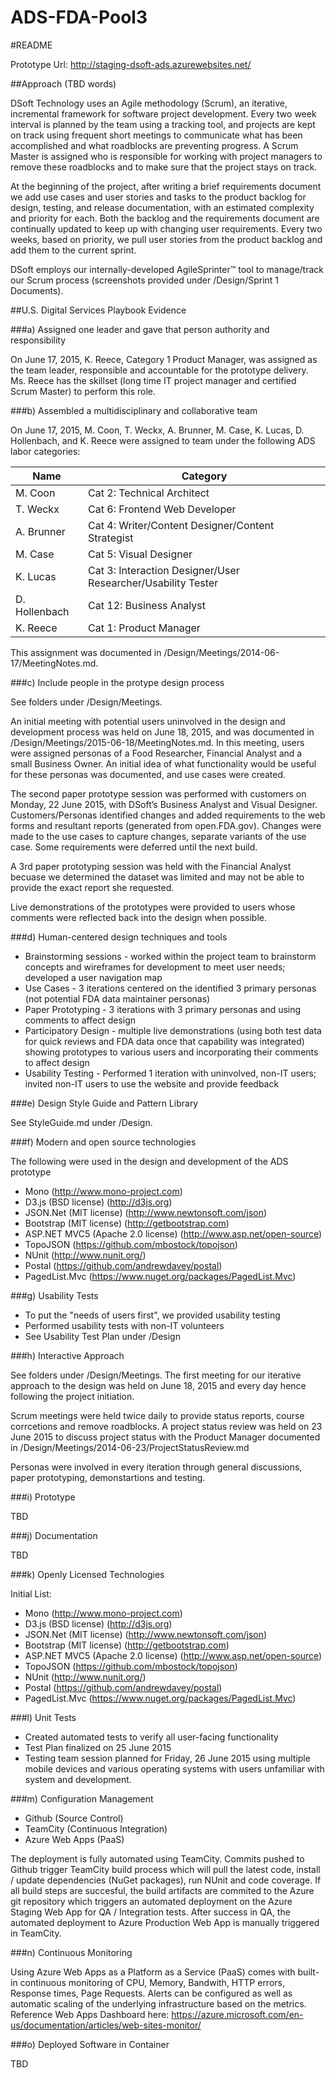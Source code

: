 # ADS-FDA-Pool3
#README

Prototype Url: http://staging-dsoft-ads.azurewebsites.net/

##Approach (TBD words)

DSoft Technology uses an Agile methodology (Scrum), an iterative, incremental framework for software project development. Every two week interval is planned by the team using a tracking tool, and projects are kept on track using frequent short meetings to communicate what has been accomplished and what roadblocks are preventing progress. A Scrum Master is assigned who is responsible for working with project managers to remove these roadblocks and to make sure that the project stays on track.

At the beginning of the project, after writing a brief requirements document we add use cases and user stories and tasks to the product backlog for design, testing, and release documentation, with an estimated complexity and priority for each. Both the backlog and the requirements document are continually updated to keep up with changing user requirements. Every two weeks, based on priority, we pull user stories from the product backlog and add them to the current sprint.

DSoft employs our internally-developed AgileSprinter™ tool to manage/track our Scrum process (screenshots provided under /Design/Sprint 1 Documents).  

##U.S. Digital Services Playbook Evidence

###a) Assigned one leader and gave that person authority and responsibility

On June 17, 2015, K. Reece, Category 1 Product Manager, was assigned as the team leader, responsible and accountable for the prototype delivery.  Ms. Reece has the skillset (long time IT project manager and certified Scrum Master) to perform this role.

###b) Assembled a multidisciplinary and collaborative team

On June 17, 2015, M. Coon, T. Weckx, A. Brunner, M. Case, K. Lucas, D. Hollenbach, and K. Reece were assigned to team under the following ADS labor categories:

| Name       | Category      |
| ---------- | ------------- |
| M. Coon    | Cat 2: Technical Architect |
| T. Weckx   | Cat 6: Frontend Web Developer      |
| A. Brunner | Cat 4: Writer/Content Designer/Content Strategist     |
| M. Case    | Cat 5: Visual Designer     |
| K. Lucas   | Cat 3: Interaction Designer/User Researcher/Usability Tester     |
| D. Hollenbach | Cat 12: Business Analyst    |
| K. Reece   | Cat 1: Product Manager     |

This assignment was documented in /Design/Meetings/2014-06-17/MeetingNotes.md.

###c) Include people in the protype design process

See folders under /Design/Meetings. 

An initial meeting with potential users uninvolved in the design and development process was held on June 18, 2015, and was documented in /Design/Meetings/2015-06-18/MeetingNotes.md. In this meeting, users were assigned personas of a Food Researcher, Financial Analyst and a small Business Owner. An initial idea of what functionality would be useful for these personas was documented, and use cases were created.

The second paper prototype session was performed with customers on Monday, 22 June 2015, with DSoft’s Business Analyst and Visual Designer.  Customers/Personas identified changes and added requirements to the web forms and resultant reports (generated from open.FDA.gov).  Changes were made to the use cases to capture changes, separate variants of the use case. Some requirements were deferred until the next build.

A 3rd paper prototyping session was held with the Financial Analyst becuase we determined the dataset was limited and may not be able to provide the exact report she requested.

Live demonstrations of the prototypes were provided to users whose comments were reflected back into the design when possible.

###d) Human-centered design techniques and tools

* Brainstorming sessions - worked within the project team to brainstorm concepts and wireframes for development to meet user needs; developed a user navigation map
* Use Cases - 3 iterations centered on the identified 3 primary personas (not potential FDA data maintainer personas)
* Paper Prototyping - 3 iterations with 3 primary personas and using comments to affect design
* Participatory Design - multiple live demonstrations (using both test data for quick reviews and FDA data once that capability was integrated) showing prototypes to various users and incorporating their comments to affect design
* Usability Testing - Performed 1 iteration with uninvolved, non-IT users; invited non-IT users to use the website and provide feedback

###e) Design Style Guide and Pattern Library

See StyleGuide.md under /Design. 

###f) Modern and open source technologies

The following were used in the design and development of the ADS prototype
* Mono (http://www.mono-project.com)
* D3.js (BSD license) (http://d3js.org)
* JSON.Net (MIT license) (http://www.newtonsoft.com/json)
* Bootstrap (MIT license) (http://getbootstrap.com)
* ASP.NET MVC5 (Apache 2.0 license) (http://www.asp.net/open-source)
* TopoJSON (https://github.com/mbostock/topojson)
* NUnit (http://www.nunit.org/)
* Postal (https://github.com/andrewdavey/postal)
* PagedList.Mvc (https://www.nuget.org/packages/PagedList.Mvc)

###g) Usability Tests

* To put the "needs of users first", we provided usability testing
* Performed usability tests with non-IT volunteers
* See Usability Test Plan under /Design

###h) Interactive Approach

See folders under /Design/Meetings. The first meeting for our iterative approach to the design was held on June 18, 2015 and every day hence following the project initiation.

Scrum meetings were held twice daily to provide status reports, course corrcetions and remove roadblocks. A project status review was held on 23 June 2015 to discuss project status with the Product Manager documented in /Design/Meetings/2014-06-23/ProjectStatusReview.md

Personas were involved in every iteration through general discussions, paper prototyping, demonstartions and testing.

###i) Prototype

TBD

###j) Documentation

TBD

###k) Openly Licensed Technologies

Initial List:
* Mono (http://www.mono-project.com)
* D3.js (BSD license) (http://d3js.org)
* JSON.Net (MIT license) (http://www.newtonsoft.com/json)
* Bootstrap (MIT license) (http://getbootstrap.com)
* ASP.NET MVC5 (Apache 2.0 license) (http://www.asp.net/open-source)
* TopoJSON (https://github.com/mbostock/topojson)
* NUnit (http://www.nunit.org/)
* Postal (https://github.com/andrewdavey/postal)
* PagedList.Mvc (https://www.nuget.org/packages/PagedList.Mvc)

###l) Unit Tests

* Created automated tests to verify all user-facing functionality
* Test Plan finalized on 25 June 2015
* Testing team session planned for Friday, 26 June 2015 using multiple mobile devices and various operating systems with users unfamiliar with system and development.

###m) Configuration Management

* Github (Source Control)
* TeamCity (Continuous Integration)
* Azure Web Apps (PaaS)

The deployment is fully automated using TeamCity. Commits pushed to Github trigger TeamCity build process which will pull the latest code, install / update dependencies (NuGet packages), run NUnit and code coverage. If all build steps are succesful, the build artifacts are commited to the Azure git repository which triggers an automated deployment on the Azure Staging Web App for QA / Integration tests. After success in QA, the automated deployment to Azure Production Web App is manually triggered in TeamCity.

###n) Continuous Monitoring 

Using Azure Web Apps as a Platform as a Service (PaaS) comes with built-in continuous monitoring of CPU, Memory, Bandwith, HTTP errors, Response times, Page Requests. Alerts can be configured as well as automatic scaling of the underlying infrastructure based on the metrics.  Reference Web Apps Dashboard here: https://azure.microsoft.com/en-us/documentation/articles/web-sites-monitor/

###o) Deployed Software in Container

TBD
